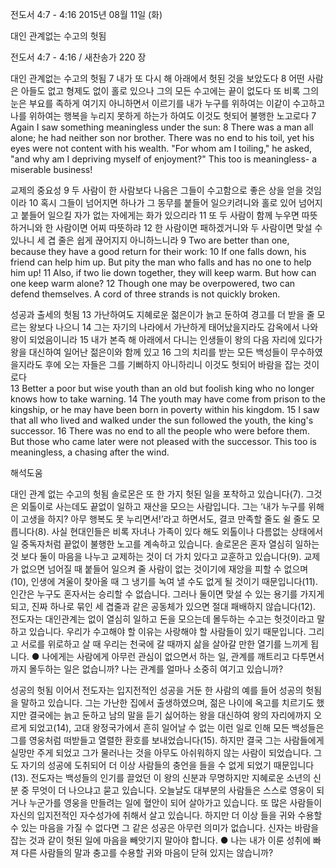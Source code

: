 전도서 4:7 - 4:16 
2015년 08월 11일 (화)

대인 관계없는 수고의 헛됨



전도서 4:7 - 4:16 / 새찬송가 220 장


대인 관계없는 수고의 헛됨
7 내가 또 다시 해 아래에서 헛된 것을 보았도다 8 어떤 사람은 아들도 없고 형제도 없이 홀로 있으나 그의 모든 수고에는 끝이 없도다 또 비록 그의 눈은 부요를 족하게 여기지 아니하면서 이르기를 내가 누구를 위하여는 이같이 수고하고 나를 위하여는 행복을 누리지 못하게 하는가 하여도 이것도 헛되어 불행한 노고로다 
7 Again I saw something meaningless under the sun: 8 There was a man all alone; he had neither son nor brother. There was no end to his toil, yet his eyes were not content with his wealth. "For whom am I toiling," he asked, "and why am I depriving myself of enjoyment?" This too is meaningless- a miserable business! 

교제의 중요성 
9 두 사람이 한 사람보다 나음은 그들이 수고함으로 좋은 상을 얻을 것임이라 10 혹시 그들이 넘어지면 하나가 그 동무를 붙들어 일으키려니와 홀로 있어 넘어지고 붙들어 일으킬 자가 없는 자에게는 화가 있으리라 11 또 두 사람이 함께 누우면 따뜻하거니와 한 사람이면 어찌 따뜻하랴 12 한 사람이면 패하겠거니와 두 사람이면 맞설 수 있나니 세 겹 줄은 쉽게 끊어지지 아니하느니라 
9 Two are better than one, because they have a good return for their work: 10 If one falls down, his friend can help him up. But pity the man who falls and has no one to help him up! 11 Also, if two lie down together, they will keep warm. But how can one keep warm alone? 12 Though one may be overpowered, two can defend themselves. A cord of three strands is not quickly broken. 

성공과 출세의 헛됨
13 가난하여도 지혜로운 젊은이가 늙고 둔하여 경고를 더 받을 줄 모르는 왕보다 나으니 14 그는 자기의 나라에서 가난하게 태어났을지라도 감옥에서 나와 왕이 되었음이니라 15 내가 본즉 해 아래에서 다니는 인생들이 왕의 다음 자리에 있다가 왕을 대신하여 일어난 젊은이와 함께 있고 16 그의 치리를 받는 모든 백성들이 무수하였을지라도 후에 오는 자들은 그를 기뻐하지 아니하리니 이것도 헛되어 바람을 잡는 것이로다  
13 Better a poor but wise youth than an old but foolish king who no longer knows how to take warning. 14 The youth may have come from prison to the kingship, or he may have been born in poverty within his kingdom. 15 I saw that all who lived and walked under the sun followed the youth, the king's successor. 16 There was no end to all the people who were before them. But those who came later were not pleased with the successor. This too is meaningless, a chasing after the wind.

해석도움




대인 관계 없는 수고의 헛됨
솔로몬은 또 한 가지 헛된 일을 포착하고 있습니다(7). 그것은 외톨이로 사는데도 끝없이 일하고 재산을 모으는 사람입니다. 그는 ‘내가 누구를 위해 이 고생을 하지? 아무 행복도 못 누리면서!’라고 하면서도, 결코 만족할 줄도 쉴 줄도 모릅니다(8). 사실 현대인들은 비록 자녀나 가족이 있다 해도 외톨이나 다름없는 상태에서 일 중독자처럼 끝없이 불행한 노고를 계속하고 있습니다. 솔로몬은 혼자 열심히 일하는 것 보다 둘이 마음을 나누고 교제하는 것이 더 가치 있다고 교훈하고 있습니다(9). 교제가 없으면 넘어질 때 붙들어 일으켜 줄 사람이 없는 것이기에 재앙을 피할 수 없으며(10), 인생에 겨울이 찾아올 때 그 냉기를 녹여 낼 수도 없게 될 것이기 때문입니다(11). 인간은 누구도 혼자서는 승리할 수 없습니다. 그러나 둘이면 맞설 수 있는 용기를 가지게 되고, 진짜 하나로 묶인 세 겹줄과 같은 공동체가 있으면 절대 패배하지 않습니다(12). 전도자는 대인관계는 없이 열심히 일하고 돈을 모으는데 몰두하는 수고는 헛것이라고 말하고 있습니다. 우리가 수고해야 할 이유는 사랑해야 할 사람들이 있기 때문입니다. 그리고 서로를 위로하고 살 때 우리는 천국에 갈 때까지 삶을 살아갈 만한 열기를 느끼게 됩니다. 
● 나에게는 사람에게 아무런 관심이 없으면서 하는 일, 관계를 깨트리고 다투면서까지 몰두하는 일은 없습니까? 나는 관계를 얼마나 소중히 여기고 있습니까? 

성공의 헛됨
이어서 전도자는 입지전적인 성공을 거둔 한 사람의 예를 들어 성공의 헛됨을 말하고 있습니다. 그는 가난한 집에서 출생하였으며, 젊은 나이에 옥고를 치르기도 했지만 결국에는 늙고 둔하고 남의 말을 듣기 싫어하는 왕을 대신하여 왕의 자리에까지 오르게 되었고(14), 고대 왕정국가에서 흔히 일어날 수 없는 이런 일로 인해 모든 백성들은 그를 영웅처럼 떠받들고 열렬한 환호를 보내었습니다(15). 하지만 결국 그는 사람들에게 실망만 주게 되었고 그가 물러나는 것을 아무도 아쉬워하지 않는 사람이 되었습니다. 그도 자기의 성공에 도취되어 더 이상 사람들의 충언을 들을 수 없게 되었기 때문입니다(13). 전도자는 백성들의 인기를 끌었던 이 왕의 신분과 무명하지만 지혜로운 소년의 신분 중 무엇이 더 나으냐고 묻고 있습니다. 오늘날도 대부분의 사람들은 스스로 영웅이 되거나 누군가를 영웅을 만들려는 일에 혈안이 되어 살아가고 있습니다. 또 많은 사람들이 자신의 입지전적인 자수성가에 취해서 살고 있습니다. 하지만 더 이상 들을 귀와 수용할 수 있는 마음을 가질 수 없다면 그 같은 성공은 아무런 의미가 없습니다. 신자는 바람을 잡는 것과 같이 헛된 일에 마음을 빼앗기지 말아야 합니다. 
● 나는 내가 이룬 성취에 빠져 다른 사람들의 말과 충고를 수용할 귀와 마음이 닫혀 있지는 않습니까?